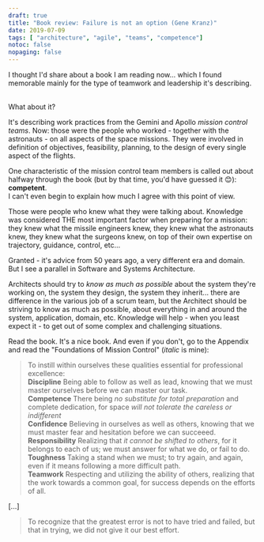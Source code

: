 ```yaml
---
draft: true
title: "Book review: Failure is not an option (Gene Kranz)"
date: 2019-07-09
tags: [ "architecture", "agile", "teams", "competence"]
notoc: false
nopaging: false
---
```


I thought I'd share about a book I am reading now... which I found memorable mainly for the type of teamwork and leadership it's describing.


<script type="text/javascript" src="//books.google.com/books/previewlib.js"></script>
<script type="text/javascript">
GBS_insertEmbeddedViewer('ISBN:0743214471',300,480);
</script>  

<br/>
What about it? 

It's describing work practices from the Gemini and Apollo _mission control teams_.
Now: those were the people who worked - together with the astronauts - on all aspects of the space missions. They were involved in definition of objectives, feasibility, planning, to the design of every single aspect of the flights.

One characteristic of the mission control team members is called out about halfway through the book (but by that time, you'd have guessed it 😊): __competent__.  
I can't even begin to explain how much I agree with this point of view.

Those were people who knew what they were talking about. Knowledge was considered THE most important factor when preparing for a mission: they knew what the missile engineers knew, they knew what the astronauts knew, they knew what the surgeons knew, on top of their own expertise on trajectory, guidance, control, etc...

Granted - it's advice from 50 years ago, a very different era and domain. But I see a parallel in Software and Systems Architecture.

Architects should try to _know as much as possible_ about the system they're working on, the system they design, the system they inherit... there are difference in the various job of a scrum team, but the Architect should be striving to know as much as possible, about everything in and around the system, application, domain, etc. Knowledge will help - when you least expect it - to get out of some complex and challenging situations.

Read the book. It's a nice book. And even if you don't, go to the Appendix and read the "Foundations of Mission Control" (_italic_ is mine):

> To instill within ourselves these qualities essential for professional excellence:   
  __Discipline__ Being able to follow as well as lead, knowing that we must master ourselves before we can master our task.  
  __Competence__ There being _no substitute for total preparation_ and complete dedication, for space _will not tolerate the careless or indifferent_  
  __Confidence__ Believing in ourselves as well as others, knowing that we must master fear and hesitation before we can succeeed.  
  __Responsibility__ Realizing that _it cannot be shifted to others_, for it belongs to each of us; we must answer for what we do, or fail to do.  
  __Toughness__ Taking a stand when we must; to try again, and again, even if it means following a more difficult path.  
  __Teamwork__ Respecting and utilizing the ability of others, realizing that the work towards a common goal, for success depends on the efforts of all.

  [...]

> To recognize that the greatest error is not to have tried and failed, but that in trying, we did not give it our best effort.  